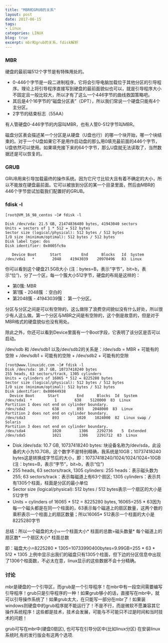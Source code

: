 ```yaml
---
title: "MBR和GRUB的关系"
layout: post
date: 2017-06-15
tags:
- Linux
categories: LINUX
blog: true
excerpt: mbr和grub的关系，fdisk解析
---
```



### MBR


硬盘的最前端512个字节是有特殊用处的。 

* 0-446个字节是一段二进制程序，它将会引导电脑加载位于其他分区的引导程序。理论上将引导程序直接写到硬盘的最前面貌似也可以，就是引导程序大小不固定且一般比较大，所以才有了这么一个446字节的曲线救国策略吧。 
* 其后是4个16字节的“磁盘分区表”（DPT），所以我们常说一个硬盘只能有4个主分区。 
* 2字节的结束标志（55AA）

有人管硬盘0-446字节的内容叫MBR，也有人管0-512字节叫MBR。

磁盘分区表会描述某一个分区是从硬盘（U盘也行）的哪一个块开始，哪一个块结束的。对于一个U盘如果它不是用作启动盘的那么用0填充最前面的446个字节，U盘依然可以使用。如果填充接下来的64个字节，那么U盘就无法读取了，当然数据还是可以恢复的。

### GRUB

GRUB用来引导加载最终的操作系统。因为它尺寸比较大且有着不确定的大小，所以不能放在硬盘最前面。它可以被放到分区的某一个目录里面，然后由MBR的446个字节尝试加载我们配置好的GRUB。


### fdisk -l


```linux
[root@VM_16_98_centos ~]# fdisk -l

Disk /dev/vda: 21.5 GB, 21474836480 bytes, 41943040 sectors
Units = sectors of 1 * 512 = 512 bytes
Sector size (logical/physical): 512 bytes / 512 bytes
I/O size (minimum/optimal): 512 bytes / 512 bytes
Disk label type: dos
Disk identifier: 0x0005fc9a

   Device Boot      Start         End      Blocks   Id  System
/dev/vda1   *        2048    41943039    20970496   83  Linux

```


你可以看到这个硬盘21.5GB大小 (注：bytes=B，表示“字节”，bit=b，表示“位”)，分了一个区，每一个簇大小512字节，硬盘的布局是这样的： 

* 第0簇: MBR 
* 第1簇 - 2048簇 ：空白的
* 第2048簇 - 41943039簇： 第一个分区。 



分区与分区之间是可以有空隙的，这么做除了浪费空间貌似没有什么好处，所以很少有人这么做。第一个分区与MBR之间是有空隙的，这个倒是故意的，但是对于MBR格式的硬盘貌似也没有用处。

除此之外，你还可以看到Device里面有一个Boot字段，它表明了该分区是否可以启动。


/dev/sdb 和 /dev/sdb1 以及/dev/sdb2的关系是：/dev/sdb = MBR + 可能有的空隙 + /dev/sdb1 + 可能有的空隙 +  /dev/sdb2 + 可能有的空隙




```linux
[root@www.linuxidc.com ~]# fdisk -l 
Disk /dev/sda: 10.7 GB, 10737418240 bytes 
255 heads, 63 sectors/track, 1305 cylinders 
Units = cylinders of 16065 * 512 = 8225280 bytes 
Sector size (logical/physical): 512 bytes / 512 bytes 
I/O size (minimum/optimal): 512 bytes / 512 bytes 
Disk identifier: 0x00044938 
  Device Boot      Start        End      Blocks  Id  System 
/dev/sda1  *          1        638    5120000  83  Linux 
Partition 1 does not end on cylinder boundary. 
/dev/sda2            638        893    2048000  83  Linux 
Partition 2 does not end on cylinder boundary. 
/dev/sda3            893        1020    1024000  82  Linux swap / Solaris 
Partition 3 does not end on cylinder boundary. 
/dev/sda4            1020        1306    2292736    5  Extended 
/dev/sda5            1021        1306    2291712  83  Linux
```

- Disk /dev/sda: 10.7 GB, 10737418240 bytes: 块设备名称为/dev/sda，此设备的大小为10.7GB，这个数字不是特别精确，我系统是10GB；10737418240 bytes这是转换成字节后的大小，即：10737418240/1024/1024/1024=10GB (注：bytes=B，表示“字节”，bit=b，表示“位”)
- 255 heads, 63 sectors/track, 1305 cylinders: 255 heads：表示磁头数为255; 63 sectors/track：表示每磁道上有63个扇区; 1305 cylinders：表示共有1305个柱面，柱面是分区的最小单位
- Sector size (logical/physical): 512 bytes / 512 bytes表示一个扇区的大小是512字节
- Units = cylinders of 16065 * 512 = 8225280 bytes, 16065=255 * 63因为每一个磁头都是在同一个柱面的，63表示每个磁道上的扇区数量，这两个数的乘积表示一个柱面上的扇区数量；所以16065* 512表示一个柱面的大小是8225280字节


总结：所以一个磁盘的大小=一个柱面大小* 柱面的总数=磁头数量* 每个磁道上的扇区数* 一个扇区大小* 柱面总数

即：磁盘大小=8225280 * 1305=10733990400bytes=9.99GB=255 * 63 * 512 * 1305
上例中显示出我们的磁盘只有1305个柱面，但下边的分区信息中出现了1306个柱面数，不必太在意，linux显示的这些数据不会十分精确。



### 讨论


mbr是硬盘的一个引导区，而grub是一个引导程序！在mbr中有一段空间需要编写引导程序！grub只是引导程序的一种！如果grub够小的话，直接写在mbr中，就可以引导操作系统了！如果grub太大，在只能写一部分在mbr了！如果装windows则硬盘中的grub程序就不能运行了！不是不行，而是微软不愿兼容其它操作系统程序！这些都是技术，技术会发展，可能与不可能只不过是时间和当时技术的问题！


grub可写在mbr中(硬盘0扇区), 也可写在引导分区中(比如linux分区)
在安装linux系统时,有的发行版会有这两个选项.


